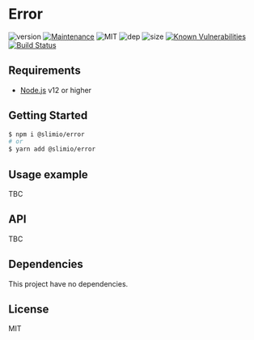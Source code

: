 # Error
![version](https://img.shields.io/badge/dynamic/json.svg?url=https://raw.githubusercontent.com/SlimIO/Error/master/package.json?token=AOgWw3vrgQuu-U4fz1c7yYZyc7XJPNtrks5catjdwA%3D%3D&query=$.version&label=Version)
[![Maintenance](https://img.shields.io/badge/Maintained%3F-yes-green.svg)](https://github.com/SlimIO/Error/commit-activity)
![MIT](https://img.shields.io/github/license/mashape/apistatus.svg)
![dep](https://img.shields.io/david/SlimIO/Error)
![size](https://img.shields.io/github/languages/code-size/SlimIO/Error)
[![Known Vulnerabilities](https://snyk.io//test/github/SlimIO/Error/badge.svg?targetFile=package.json)](https://snyk.io//test/github/SlimIO/Error?targetFile=package.json)
[![Build Status](https://travis-ci.com/SlimIO/Error.svg?branch=master)](https://travis-ci.com/SlimIO/Error)

## Requirements
- [Node.js](https://nodejs.org/en/) v12 or higher

## Getting Started

```bash
$ npm i @slimio/error
# or
$ yarn add @slimio/error
```

## Usage example
TBC

## API
TBC

## Dependencies
This project have no dependencies.

## License
MIT
